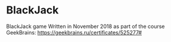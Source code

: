 # BlackJack
BlackJack game
 Written in November 2018 as part of the course GeekBrains: https://geekbrains.ru/certificates/525277#
